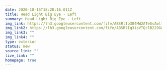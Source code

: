 ```yaml
---
date: 2020-10-15T18:28:16.011Z
title: Head Light Big Eye - Left
summary: Head Light Big Eye - Left
img_link: https://lh3.googleusercontent.com/fife/ABSRlIp384MW2ATeSsAwlt2As8u_n7f3r2CinZiL_3MjxiFDwwkgZNHWD190Svs6NznuC3IWKacdTbgOgFPZ4Gm987tBz7boTO1x3xlN0ldXqMxgveefdEvEfR-L1rjuDhPg4LLpHx3zOFyGT1Ck9movwBsnfv5tUVtgDnOTuKlL3NWyZ8ZdnUPYvOkKG-K6UUzktT1SxVlNG2sKWTwwjvpZTbDyoL2K0zaaZSdcRtTsEKxekG3P6uEsh26cKHbkDt7ecIOIdofVagcj7BP9mfrAaP_qgWUrfoDTUyXX44rUScf3Q-OW3XdmXlbh1kx2QhIIU0ov0hxmIZHCxXWL9nZ7-Nhpf_jsX75iQDS8XUqGexc4LYo7NAwrserGQqJg9yCKAmdu56brQeeYOCq6IX1F8dAyVKRnb-89KxhRxPZEIJ5eVJyUZZsSY6Pdg60WmOM_Je5zvZj1aOM29g6AatenhjveOUvGr_QGeWerE67FRBenpUESGrQylhXGiF7TslNLRvuc3ubCf7ZP6cBpSiswa88XrPx9KVHvFPiQbDlhHrwH8Uskf_nY8vOLURVZ1IPpeh90hkZiga0qyjjkgGkS-l-fNxaNpFWWtkZZfI7fyX26rXxjs8ZI-osEsCf_hhIS5xnjFgKT4Em5jn_tE0v4I81WMfkkEjZ1w4-XRYB6Q9eeXoiSnyrUjhxfQ6dW0qGJym5_nxp7oyerDF9TshCSOjr1F4_Jl-M9jQ=w795-h666-ft
img_link2: https://lh3.googleusercontent.com/fife/ABSRlIq3isVTQclB229GwphszeW40oMfbYrjM9s6hIaH330IlC82W2twR8qPEoKrVdNsP5YjAVdJ0NRioaJOtIbr0PSaLUA3gzg1dflQ9zkrNrUwuwldWCH0MtwqlFy2k6pybcnL6lP1qV9T0J8Gjk5AQ0Y7sOUXBmqK_6hoqIpIjx74f9ZP3ZMNVN1FLZ9xFTb6mBo6dDAkmTA-FQ0-r2-7xjNZRUPyIKTUpGn5ur2jhKYIpZUtI6moeorPF6YCgMVCp0FmStU_ZVEEg3SEU2sraEcnCeC-f0lvSK1fQ9WrabF1tNU35LdGTjaHpITXlBVr2Lq5Z22N04AwSjNV1vljLidN8LpTyqXa-bOb30Yex6HLWCAeeq6JwhsaRz2Lnlzk3MRU33K2-xPNTBvAOGV3IA5htShE2eIn7PK6TtV78jfnBnJ_txFKxxe350PSeHbMBfHEhf9TRdFvIN4PbDHVxKBdtdbv9RnM34I9KgVL67vL6yIdSRdbS8D3pf8ldjNOrir7qnME3Zf417t5N2Sc7jejX-9hPKOEW3-NHsFLblt7ttEHutCdJSLZgyckDBdWdLyuYAHY8b14SAG7e6LBkIFwmsamW3RnlBzHT4VTk7qKwkYQhhqRji6Zjryo_j5EnrDzu7Q1Bu34aj-Viu2UIMEvfkF6ex4gOMt7mTRuab2eBxxyyODPqv2nEjb_c7D-w6cyiC3KN_ncNckrgu5l_hnUIQPZLTfDUg=w795-h666-ft
img_link3: ""
img_link4: ""
type: exterior
status: new
source_link: ""
live_link: ""
homepage: true
---
```

